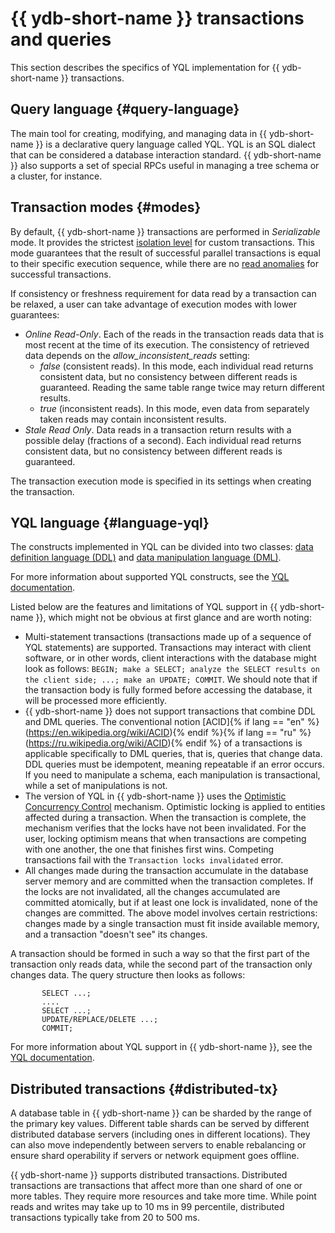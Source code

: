 # {{ ydb-short-name }} transactions and queries

This section describes the specifics of YQL implementation for {{ ydb-short-name }} transactions.

## Query language {#query-language}

The main tool for creating, modifying, and managing data in {{ ydb-short-name }} is a declarative query language called YQL. YQL is an SQL dialect that can be considered a database interaction standard. {{ ydb-short-name }} also supports a set of special RPCs useful in managing a tree schema or a cluster, for instance.

## Transaction modes {#modes}

By default, {{ ydb-short-name }} transactions are performed in *Serializable* mode. It provides the strictest [isolation level](https://en.wikipedia.org/wiki/Isolation_(database_systems)#Serializable) for custom transactions. This mode guarantees that the result of successful parallel transactions is equal to their specific execution sequence, while there are no [read anomalies](https://en.wikipedia.org/wiki/Isolation_(database_systems)#Read_phenomena) for successful transactions.

If consistency or freshness requirement for data read by a transaction can be relaxed, a user can take advantage of execution modes with lower guarantees:

* *Online Read-Only*. Each of the reads in the transaction reads data that is most recent at the time of its execution. The consistency of retrieved data depends on the *allow_inconsistent_reads* setting:
  * *false* (consistent reads). In this mode, each individual read returns consistent data, but no consistency between different reads is guaranteed. Reading the same table range twice may return different results.
  * *true* (inconsistent reads). In this mode, even data from separately taken reads may contain inconsistent results.
* *Stale Read Only*. Data reads in a transaction return results with a possible delay (fractions of a second). Each individual read returns consistent data, but no consistency between different reads is guaranteed.

The transaction execution mode is specified in its settings when creating the transaction.

## YQL language {#language-yql}

The constructs implemented in YQL can be divided into two classes: [data definition language (DDL)](https://en.wikipedia.org/wiki/Data_definition_language) and [data manipulation language (DML)](https://en.wikipedia.org/wiki/Data_manipulation_language).

For more information about supported YQL constructs, see the [YQL documentation](../../yql/reference/index.md).

Listed below are the features and limitations of YQL support in {{ ydb-short-name }}, which might not be obvious at first glance and are worth noting:

* Multi-statement transactions (transactions made up of a sequence of YQL statements) are supported. Transactions may interact with client software, or in other words, client interactions with the database might look as follows: `BEGIN; make a SELECT; analyze the SELECT results on the client side; ...; make an UPDATE; COMMIT`. We should note that if the transaction body is fully formed before accessing the database, it will be processed more efficiently.
* {{ ydb-short-name }} does not support transactions that combine DDL and DML queries. The conventional notion [ACID]{% if lang == "en" %}(https://en.wikipedia.org/wiki/ACID){% endif %}{% if lang == "ru" %}(https://ru.wikipedia.org/wiki/ACID){% endif %} of a transactions is applicable specifically to DML queries, that is, queries that change data. DDL queries must be idempotent, meaning repeatable if an error occurs. If you need to manipulate a schema, each manipulation is transactional, while a set of manipulations is not.
* The version of YQL in {{ ydb-short-name }} uses the [Optimistic Concurrency Control](https://en.wikipedia.org/wiki/Optimistic_concurrency_control) mechanism. Optimistic locking is applied to entities affected during a transaction. When the transaction is complete, the mechanism verifies that the locks have not been invalidated. For the user, locking optimism means that when transactions are competing with one another, the one that finishes first wins. Competing transactions fail with the `Transaction locks invalidated` error.
* All changes made during the transaction accumulate in the database server memory and are committed when the transaction completes. If the locks are not invalidated, all the changes accumulated are committed atomically, but if at least one lock is invalidated, none of the changes are committed. The above model involves certain restrictions: changes made by a single transaction must fit inside available memory, and a transaction "doesn't see" its changes.

A transaction should be formed in such a way so that the first part of the transaction only reads data, while the second part of the transaction only changes data. The query structure then looks as follows:

```yql
       SELECT ...;
       ....
       SELECT ...;
       UPDATE/REPLACE/DELETE ...;
       COMMIT;
```

For more information about YQL support in {{ ydb-short-name }}, see the [YQL documentation](../../yql/reference/index.md).

## Distributed transactions {#distributed-tx}

A database table in {{ ydb-short-name }} can be sharded by the range of the primary key values. Different table shards can be served by different distributed database servers (including ones in different locations). They can also move independently between servers to enable rebalancing or ensure shard operability if servers or network equipment goes offline.

{{ ydb-short-name }} supports distributed transactions. Distributed transactions are transactions that affect more than one shard of one or more tables. They require more resources and take more time. While point reads and writes may take up to 10 ms in 99 percentile, distributed transactions typically take from 20 to 500 ms.

